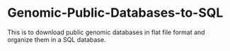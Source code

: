 # Genomic-Public-Databases-to-SQL
This is to download public genomic databases in flat file format and organize them in a SQL database.
